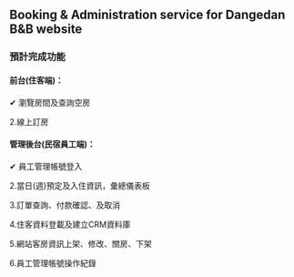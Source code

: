 ## Booking & Administration service for Dangedan B&B website

### 預計完成功能

#### 前台(住客端)：

✔ 瀏覽房間及查詢空房

2.線上訂房


#### 管理後台(民宿員工端)：

✔ 員工管理帳號登入

2.當日(週)預定及入住資訊，彙總儀表板

3.訂單查詢、付款確認、及取消

4.住客資料登載及建立CRM資料庫

5.網站客房資訊上架、修改、關房、下架

6.員工管理帳號操作紀錄

